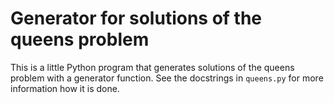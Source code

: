 # Generator for solutions of the queens problem

This is a little Python program that generates solutions of the queens problem with a generator function. See the docstrings in `queens.py` for more information how it is done.
